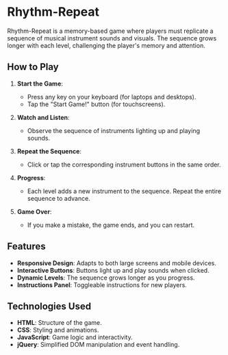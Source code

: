 # Rhythm-Repeat

Rhythm-Repeat is a memory-based game where players must replicate a sequence of musical instrument sounds and visuals. The sequence grows longer with each level, challenging the player's memory and attention.

## How to Play

1. **Start the Game**:
   - Press any key on your keyboard (for laptops and desktops).
   - Tap the "Start Game!" button (for touchscreens).

2. **Watch and Listen**:
   - Observe the sequence of instruments lighting up and playing sounds.

3. **Repeat the Sequence**:
   - Click or tap the corresponding instrument buttons in the same order.

4. **Progress**:
   - Each level adds a new instrument to the sequence. Repeat the entire sequence to advance.

5. **Game Over**:
   - If you make a mistake, the game ends, and you can restart.

## Features

- **Responsive Design**: Adapts to both large screens and mobile devices.
- **Interactive Buttons**: Buttons light up and play sounds when clicked.
- **Dynamic Levels**: The sequence grows longer as you progress.
- **Instructions Panel**: Toggleable instructions for new players.

## Technologies Used

- **HTML**: Structure of the game.
- **CSS**: Styling and animations.
- **JavaScript**: Game logic and interactivity.
- **jQuery**: Simplified DOM manipulation and event handling.